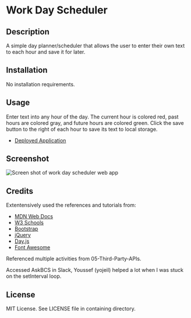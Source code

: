 # Work Day Scheduler

## Description

A simple day planner/scheduler that allows the user to enter their own text to each hour and save it for later.

## Installation

No installation requirements.

## Usage

Enter text into any hour of the day.
The current hour is colored red, past hours are colored gray, and future hours are colored green.
Click the save button to the right of each hour to save its text to local storage.

- [Deployed Application](https://dustybrigsby.github.io/05-Third-Party-APIs-Challenge/)

## Screenshot

![Screen shot of work day scheduler web app](screenshot.png)

## Credits

Extentensively used the references and tutorials from:

- [MDN Web Docs](https://developer.mozilla.org/en-US/docs/Web/JavaScript)
- [W3 Schools](https://www.w3schools.com/jsref/default.asp)
- [Bootstrap](https://getbootstrap.com/docs/5.3/getting-started/introduction/)
- [jQuery](https://jquery.com/)
- [Day.js](https://day.js.org/en/)
- [Font Awesome](https://fontawesome.com/docs)

Referenced multiple activities from 05-Third-Party-APIs.

Accessed AskBCS in Slack, Youssef (yojeil) helped a lot when I was stuck on the setInterval loop.

## License

MIT License.
See LICENSE file in containing directory.

